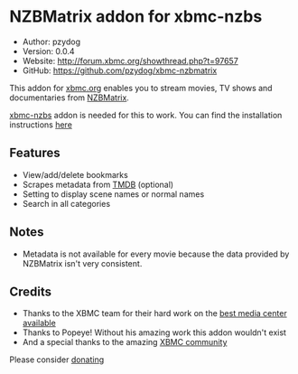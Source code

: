 NZBMatrix addon for xbmc-nzbs
=============================
 
* Author:  pzydog
* Version: 0.0.4
* Website: <http://forum.xbmc.org/showthread.php?t=97657>
* GitHub:  <https://github.com/pzydog/xbmc-nzbmatrix>

This addon for [xbmc.org](http://xbmc.org/) enables you to stream movies, TV shows and documentaries from [NZBMatrix](http://nzbmatrix.com/).

[xbmc-nzbs](https://github.com/TsUPeR/xbmc-nzbs) addon is needed for this to work. You can find the installation instructions [here](http://forum.xbmc.org/showthread.php?t=97657)

Features
--------
* View/add/delete bookmarks
* Scrapes metadata from [TMDB](http://www.themoviedb.org/) (optional)
* Setting to display scene names or normal names
* Search in all categories

Notes
-----
* Metadata is not available for every movie because the data provided by NZBMatrix isn't very consistent.

Credits
-------
* Thanks to the XBMC team for their hard work on the [best media center available](http://xbmc.org)
* Thanks to Popeye! Without his amazing work this addon wouldn't exist
* And a special thanks to the amazing [XBMC community](http://forum.xbmc.org)

Please consider [donating](http://xbmc.org/contribute/donate/)